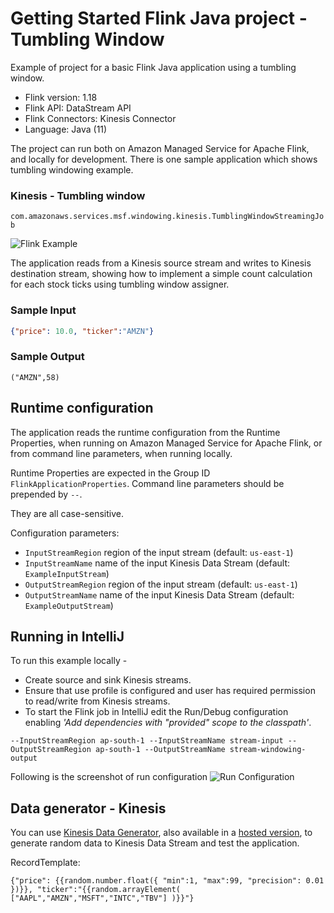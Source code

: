 # Getting Started Flink Java project - Tumbling Window

Example of project for a basic Flink Java application using a tumbling window.

* Flink version: 1.18
* Flink API: DataStream API
* Flink Connectors: Kinesis Connector
* Language: Java (11)

The project can run both on Amazon Managed Service for Apache Flink, and locally for development.
There is one sample application which shows tumbling windowing example. 

### Kinesis - Tumbling window

`com.amazonaws.services.msf.windowing.kinesis.TumblingWindowStreamingJob`

![Flink Example](images/flink-kinesis-example.png)

The application reads from a Kinesis source stream and writes to Kinesis destination stream,
showing how to implement a simple count calculation for each stock ticks using tumbling window assigner.

### Sample Input
```json
{"price": 10.0, "ticker":"AMZN"}
```
### Sample Output
```
("AMZN",58)
```

## Runtime configuration

The application reads the runtime configuration from the Runtime Properties, when running on Amazon Managed Service for
Apache Flink, or from command line parameters, when running locally.

Runtime Properties are expected in the Group ID `FlinkApplicationProperties`.
Command line parameters should be prepended by `--`.

They are all case-sensitive.

Configuration parameters:

* `InputStreamRegion` region of the input stream (default: `us-east-1`)
* `InputStreamName` name of the input Kinesis Data Stream (default: `ExampleInputStream`)
* `OutputStreamRegion` region of the input stream (default: `us-east-1`)
* `OutputStreamName` name of the input Kinesis Data Stream (default: `ExampleOutputStream`)

## Running in IntelliJ
To run this example locally -
* Create source and sink Kinesis streams.
* Ensure that use profile is configured and user has required permission to read/write from Kinesis streams.
* To start the Flink job in IntelliJ edit the Run/Debug configuration enabling *'Add dependencies with "provided" scope to
the classpath'*.

```
--InputStreamRegion ap-south-1 --InputStreamName stream-input --OutputStreamRegion ap-south-1 --OutputStreamName stream-windowing-output
```

Following is the screenshot of run configuration
![Run Configuration](images/runConfiguration.png)

## Data generator - Kinesis
You can use [Kinesis Data Generator](https://github.com/awslabs/amazon-kinesis-data-generator),
also available in a [hosted version](https://awslabs.github.io/amazon-kinesis-data-generator/web/producer.html),
to generate random data to Kinesis Data Stream and test the application.

RecordTemplate:

`{"price": {{random.number.float({
"min":1,
"max":99,
"precision": 0.01
})}}, "ticker":"{{random.arrayElement(
["AAPL","AMZN","MSFT","INTC","TBV"]
)}}"}`

